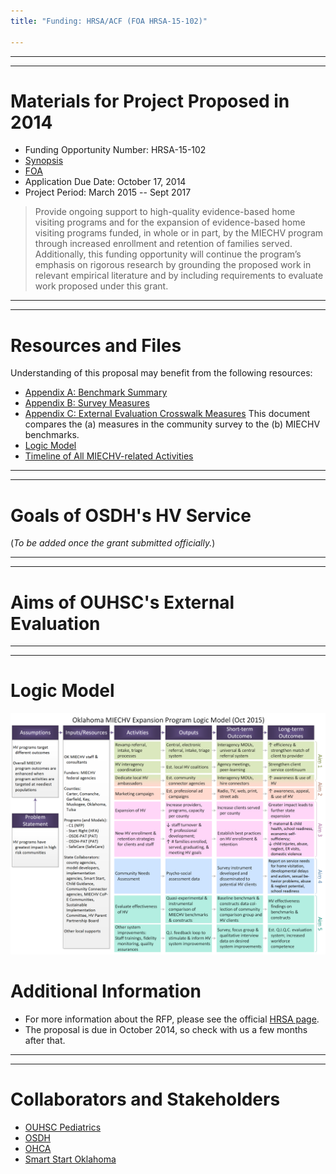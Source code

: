 ```yaml
---
title: "Funding: HRSA/ACF (FOA HRSA-15-102)"

---
```


***
***
# Materials for Project Proposed in 2014

 * Funding Opportunity Number: HRSA-15-102 
 * [Synopsis](http://www.grants.gov/view-opportunity.html?oppId=263754) 
 * [FOA](https://grants3.hrsa.gov/2010/web2External/Platform/Interface/DisplayAttachment.aspx?dm_rtc=16&dm_attid=6ae39ef4-3b7a-4bb0-9ca1-e75bf4468042&dm_attinst=0)
 * Application Due Date: October 17, 2014
 * Project Period: March 2015 -- Sept 2017

> Provide ongoing support to high-quality 
evidence-based home visiting programs and for the expansion of evidence-based home 
visiting programs funded, in whole or in part, by the MIECHV program through increased 
enrollment and retention of families served.  Additionally, this funding opportunity will continue the program’s emphasis on rigorous research by grounding the proposed work in relevant empirical literature and by including requirements to 
evaluate work proposed under this grant. 

***
***
# Resources and Files
Understanding of this proposal may benefit from the following resources: 

 * [Appendix A: Benchmark Summary](./funding/2014a/funding_2014a_benchmark_summary.pdf)
 * [Appendix B: Survey Measures](./funding/2014a/funding_2014a_survey_measures.pdf)
 * [Appendix C: External Evaluation Crosswalk Measures](./funding/2011a/benchmark_measures_redcap_and_osdh_2014-10-06.html)  This document compares the (a) measures in the community survey to the (b) MIECHV benchmarks.
 * [Logic Model](./funding/2014a/funding_2014a_logic_model.pdf)
 * [Timeline of All MIECHV-related Activities](./reports/Aim1B.html)
 
***
***
# Goals of OSDH's HV Service
(*To be added once the grant submitted officially.*)

***
***
# Aims of OUHSC's External Evaluation

***
***
# Logic Model
![Alt text](./funding/2014a/funding_2014a_logic_model.png "Logic Model")

# Additional Information
 * For more information about the RFP, please see the official [HRSA page](http://www.grants.gov/view-opportunity.html?oppId=263754).
 * The proposal is due in October 2014, so check with us a few months after that.

***
***
# Collaborators and Stakeholders

 * [OUHSC Pediatrics](./about_collaborators.html#ouhsc-pediatrics)
 * [OSDH](./about_collaborators.html#osdh)
 * [OHCA](./about_collaborators.html#ohca)
 * [Smart Start Oklahoma](http://www.smartstartok.org/)
